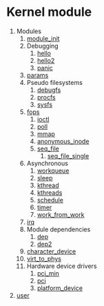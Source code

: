 # Kernel module

1.  Modules
    1.  [module_init](module_init.c)
    1.  Debugging
        1.  [hello](hello.c)
        1.  [hello2](hello2.c)
        1.  [panic](panic.c)
    1.  [params](params.c)
    1.  Pseudo filesystems
        1.  [debugfs](debugfs.c)
        1.  [procfs](procfs.c)
        1.  [sysfs](sysfs.c)
    1.  [fops](fops.c)
        1.  [ioctl](ioctl.c)
        1.  [poll](poll.c)
        1.  [mmap](mmap.c)
        1.  [anonymous_inode](anonymous_inode.c)
        1.  [seq_file](seq_file.c)
            1. [seq_file_single](seq_file_inode.c)
    1.  Asynchronous
        1.  [workqueue](workqueue.c)
        1.  [sleep](sleep.c)
        1.  [kthread](kthread.c)
        1.  [kthreads](kthreads.c)
        1.  [schedule](schedule.c)
        1.  [timer](timer.c)
        1.  [work_from_work](work_from_work.c)
    1.  [irq](irq.c)
    1.  Module dependencies
        1.  [dep](dep.c)
        1.  [dep2](dep2.c)
    1.  [character_device](character_device.c)
    1.  [virt_to_phys](virt_to_phys.c)
    1.  Hardware device drivers
        1.  [pci_min](pci_min.c)
        1.  [pci](pci.c)
        1.  [platform_device](platform_device.c)
1.  [user](user/)
